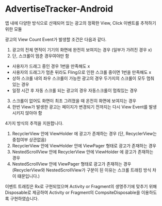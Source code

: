 # AdvertiseTracker-Android
앱 내에 다양한 방식으로 산재되어 있는 광고의 정확한 View, Click 이벤트를 추적하기 위한 모듈

광고의 View Count Event가 발생할 조건은 다음과 같다.
1. 광고의 전체 면적이 기기의 화면에 완전히 보여지는 경우 (일부가 가려진 경우 x)
2. 단, 스크롤이 멈춘 경우여야만 함
- 사용자가 드래그 중인 경우 1번을 만족해도 x
- 사용자의 드래그가 멈춘 뒤라도 Fling으로 인한 스크롤 중이면 1번을 만족해도 x
- 상하 스크롤 내의 좌우 스크롤이 가능한 광고의 경우 두가지의 스크롤이 모두 멈춰있는 경우
- 일정 시간 후 자동 스크롤 되는 광고의 경우 자동스크롤이 멈춰있는 경우
3. 스크롤이 없어도 화면이 최초 그려졌을 때 온전히 화면에 보여지는 경우
4. 한번 View가 발생한 광고는 페이지가 변경되기 전까지는 다시 View Event를 발생시키지 않아야 함

4가지 방식의 추적을 지원합니다.
1. RecyclerView 안에 ViewHolder 에 광고가 존재하는 경우 (단, RecyclerView는 중첩여부 상관없음)
2. RecyclerView 안에 ViewHolder 안에 ViewPager 형태로 광고가 존재하는 경우
3. NestedScrollView 안에 RecyclerView 안에 ViewHolder 에 광고가 존재하는 경우
4. NestedScrollView 안에 ViewPager 형태로 광고가 존재하는 경우
(RecyclerView와 NestedScrollView가 구분이 된 이유는 스크롤 트래킹 방식 차이 떄문입니다.)

이벤트 트래킹은 Rx로 구현되었으며 Activity or Fragment의 생명주기에 맞추기 위해 Disposable로 제공하여 Activity or Fragment의 CompsiteDisposable을 이용하도록 구현하였습니다.
